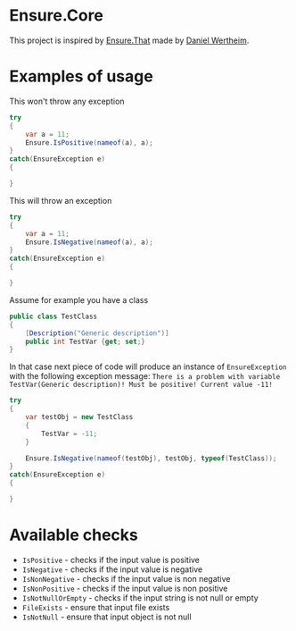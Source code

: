 # Ensure.Core

This project is inspired by [Ensure.That](https://github.com/danielwertheim/Ensure.That) made by [Daniel Wertheim](https://github.com/danielwertheim).

# Examples of usage

This won't throw any exception
```csharp
try
{
    var a = 11;
    Ensure.IsPositive(nameof(a), a);
}
catch(EnsureException e)
{

}
```

This will throw an exception
```csharp
try
{
    var a = 11;
    Ensure.IsNegative(nameof(a), a);
}
catch(EnsureException e)
{

}
```

Assume for example you have a class
```csharp
public class TestClass
{
    [Description("Generic description")]
    public int TestVar {get; set;}
}
```

In that case next piece of code will produce an instance of `EnsureException` with the following exception message: `There is a problem with variable TestVar(Generic description)! Must be positive! Current value -11!`
```csharp
try
{
    var testObj = new TestClass
    {
        TestVar = -11;
    }

    Ensure.IsNegative(nameof(testObj), testObj, typeof(TestClass));
}
catch(EnsureException e)
{

}
```

# Available checks

* `IsPositive` - checks if the input value is positive
* `IsNegative` - checks if the input value is negative
* `IsNonNegative` - checks if the input value is non negative
* `IsNonPositive` - checks if the input value is non positive
* `IsNotNullOrEmpty` - checks if the input string is not null or empty
* `FileExists` - ensure that input file exists
* `IsNotNull` - ensure that input object is not null